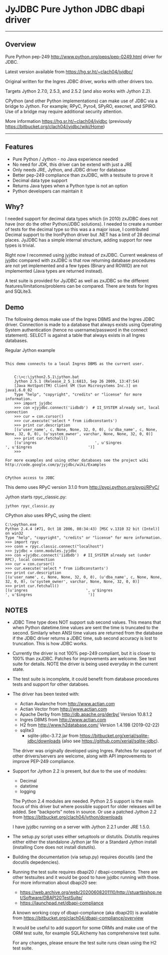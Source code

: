 JyJDBC Pure Jython JDBC dbapi driver
========================================

--------

Overview
--------

Pure Python pep-249 http://www.python.org/peps/pep-0249.html driver for JDBC.

Latest version available from https://hg.sr.ht/~clach04/jyjdbc/

Original written for the Ingres JDBC driver, works with other drivers too.

Targets Jython 2.7.0, 2.5.3, and 2.5.2 (and also works with Jython 2.2).

CPython (and other Python implementations) can make use of JDBC
via a bridge to Jython. For example; RPyC, Pyro4, SPyRO, execnet, and SPIRO.
Use of a bridge may require additional security attention.

More information https://hg.sr.ht/~clach04/jyjdbc (previously https://bitbucket.org/clach04/jyjdbc/wiki/Home)

--------

Features
--------

-   Pure Python / Jython - no Java experience needed
-   No need for JDK, this driver can be extend with just a JRE
-   Only needs JRE, Jython, and JDBC driver for database
-   Better pep-249 compliance than zxJDBC, with a testsuite to prove it
-   Decimal data type support
-   Returns Java types when a Python type is not an option
-   Python developers can maintain it


Why?
----

I needed support for decimal data types which (in 2010) zxJDBC does not have
(nor do the other Python/JDBC solutions). I needed to create a number of
tests for the decimal type so this was a a major issue, I contributed
Decimal support to the IronPython driver but .NET has a limit of 28 decimal
places. JyJDBC has a simple internal structure, adding support for new
types is trivial.

Right now I recommed using jyjdbc instead of zxJDBC. Current weakness of
jyjdbc compared with zxJDBC is that row returning database procedures are
not yet implemented and a few types (Binary and ROWID) are not implemented
(Java types are returned instead).

A test suite is provided for JyJDBC as well as zxJDBC so the different
features/limitations/problems can be compared. There are tests for
Ingres and SQLite3.


Demo
----

The following demos make use of the Ingres DBMS and the Ingres JDBC driver.
Connection is made to a database that always exists using Operating System
authentication (hence no username/password in the connect statement).
SELECT is against a table that always exists in all Ingres databases.


Regular Jython example
~~~~~~~~~~~~~~~~~~~~~~

This demo connects to a local Ingres DBMS as the current user.


    C:\>c:\jython2.5.1\jython.bat
    Jython 2.5.1 (Release_2_5_1:6813, Sep 26 2009, 13:47:54)
    [Java HotSpot(TM) Client VM (Sun Microsystems Inc.)] on java1.6.0_02
    Type "help", "copyright", "credits" or "license" for more information.
    >>> import jyjdbc
    >>> con =jyjdbc.connect('iidbdb')  # II_SYSTEM already set, local connection
    >>> cur = con.cursor()
    >>> cur.execute('select * from iidbconstants')
    >>> print cur.description
    [(u'user_name', c, None, None, 32, 0, 0), (u'dba_name', c, None, None, 32, 0, 0), (u'system_owner', varchar, None, None, 32, 0, 0)]
    >>> print cur.fetchall()
    [(u'ingres                          ', u'$ingres                         ', u'$ingres                         ')]
    >>>

For more examples and using other databases see the project wiki
http://code.google.com/p/jyjdbc/wiki/Examples


CPython access to JDBC
~~~~~~~~~~~~~~~~~~~~~~

This demo uses RPyC version 3.1.0 from http://pypi.python.org/pypi/RPyC/

Jython starts rpyc_classic.py:


    jython rpyc_classic.py


CPython also uses RPyC, using the client:


    C:\>python.exe
    Python 2.4.4 (#71, Oct 18 2006, 08:34:43) [MSC v.1310 32 bit (Intel)] on win32
    Type "help", "copyright", "credits" or "license" for more information.
    >>> import rpyc
    >>> conn = rpyc.classic.connect("localhost")
    >>> jyjdbc = conn.modules.jyjdbc
    >>> con =jyjdbc.connect('iidbdb')  # II_SYSTEM already set (under RPC), local connection
    >>> cur = con.cursor()
    >>> cur.execute('select * from iidbconstants')
    >>> print cur.description
    [(u'user_name', c, None, None, 32, 0, 0), (u'dba_name', c, None, None, 32, 0, 0), (u'system_owner', varchar, None, None, 32, 0, 0)]
    >>> print cur.fetchall()
    [(u'ingres                          ', u'$ingres                         ', u'$ingres                         ')]



NOTES
-----

-   JDBC Time type does NOT support sub second values.
    This means that when Python datetime.time values are sent the time is
    truncated to the second. Similarly when ANSI time values are returned
    from the database if the JDBC driver returns a JDBC time, sub second
    accuracy is lost to truncation. This is how JDBC works.

-   Currently the driver is not 100% pep-249 compliant, but it is closer
    to 100% than zxJDBC. Patches for improvements are welcome.
    See test suite for details. NOTE the driver is being used everyday in
    the current state.

-   The test suite is incomplete, it could benefit from database procedures
    tests and support for other databses.

-   The driver has been tested with:

    -   Actian Avalanche from http://www.actian.com
    -   Actian Vector from http://www.actian.com
    -   Apache Derby from http://db.apache.org/derby/
        Version 10.8.1.2
    -   Ingres DBMS from http://www.actian.com
    -   H2 from http://www.h2database.com/
        Version 1.4.198 (2019-02-22)
    -   sqlite3
        -   sqlite-jdbc-3.7.2.jar from https://bitbucket.org/xerial/sqlite-jdbc/downloads
            (also see https://github.com/xerial/sqlite-jdbc).

    The driver was originally developed using Ingres.
    Patches for support of other drivers/servers are welcome,
    along with API improvements to improve PEP-249 compliance.

-   Support for Jython 2.2 is present, but due to the use of modules:

    -   Decimal
    -   datetime
    -   logging
    
    The Python 2.4 modules are needed. Python 2.5 support is
    the main focus of this driver but where possible support for older
    releases will be added. See "backports" notes in source. Or use
    a patched Jython 2.2 from https://bitbucket.org/clach04/jython/downloads
    
    I have jyjdbc running on a server with Jython 2.2.1 under JRE 1.5.0.

-   The setup.py script uses either setuptools or distutils. Distutils
    requires either either the standalone Jython jar file or a Standard
    Jython install (installing Core does not install distutils).

-   Building the documentation (via setup.py) requires docutils (and the
    docutils depedencies).

-   Running the test suite requires dbapi20 / dbapi-compliance. There are
    other testsuites and it would be good to have jyjdbc running with those.
    For more information about dbapi20 see:

    -   https://web.archive.org/web/20200608201110/http://stuartbishop.net/Software/DBAPI20TestSuite/
    -   https://launchpad.net/dbapi-compliance

    A known working copy of dbapi-compliance (aka dbapi20) is available
    from https://bitbucket.org/clach04/dbapi-compliance/overview

    It would be useful to add support for some ORMs and make use of the ORM
    test suite, for example SQLAlchemy has comprehensive test suite.

    For any changes, please ensure the test suite runs clean using the H2 test
    suite.
